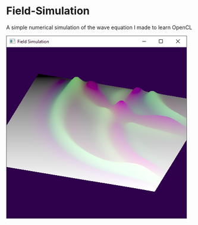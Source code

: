 # Field-Simulation
A simple numerical simulation of the wave equation I made to learn OpenCL

![screenshot](https://raw.githubusercontent.com/kylerNat/Field-Simulation/master/screenshots/wave_equation.PNG)
